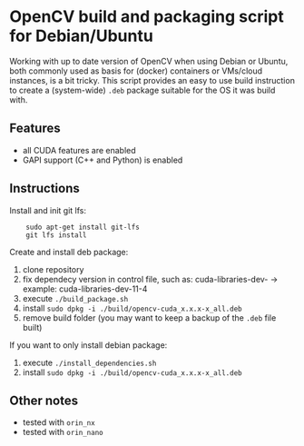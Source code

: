 # OpenCV build and packaging script for Debian/Ubuntu

Working with up to date version of OpenCV when using Debian or Ubuntu, both commonly used as basis for (docker) containers or VMs/cloud instances, is a bit tricky. This script provides an easy to use build instruction to create a (system-wide) `.deb` package suitable for the OS it was build with.

## Features

- all CUDA features are enabled
- GAPI support (C++ and Python) is enabled

               

## Instructions

Install and init git lfs:

```
    sudo apt-get install git-lfs
    git lfs install
```
Create and install deb package:

1. clone repository
2. fix dependecy version in control file, such as: cuda-libraries-dev-<version-subversion> -> example: cuda-libraries-dev-11-4
3. execute `./build_package.sh`
4. install `sudo dpkg -i ./build/opencv-cuda_x.x.x-x_all.deb`
5. remove build folder (you may want to keep a backup of the `.deb` file built)

If you want to only install debian package:

1. execute `./install_dependencies.sh`
2. install `sudo dpkg -i ./build/opencv-cuda_x.x.x-x_all.deb`

## Other notes
- tested with `orin_nx`
- tested with `orin_nano`
